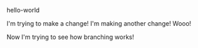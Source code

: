 hello-world


I'm trying to make a change!
I'm making another change! Wooo!


Now I'm trying to see how branching works!